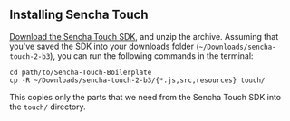 Installing Sencha Touch
-----------------------

[Download the Sencha Touch SDK][sdk], and unzip the archive. Assuming that you've saved the SDK into your downloads folder (`~/Downloads/sencha-touch-2-b3`), you can run the following commands in the terminal:

    cd path/to/Sencha-Touch-Boilerplate
    cp -R ~/Downloads/sencha-touch-2-b3/{*.js,src,resources} touch/

This copies only the parts that we need from the Sencha Touch SDK into the `touch/` directory.

[sdk]: http://www.sencha.com/products/touch/download/
